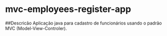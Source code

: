 # mvc-employees-register-app
##Descricão
 Aplicação java para cadastro de funcionários usando o padrão MVC
(Model-View-Controler).

